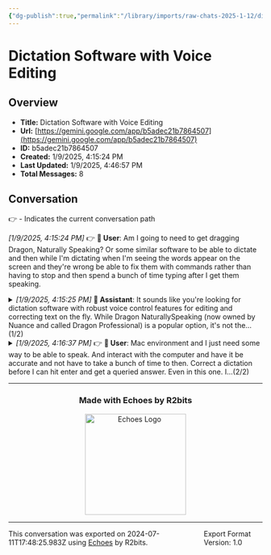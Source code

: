 ```yaml
---
{"dg-publish":true,"permalink":"/library/imports/raw-chats-2025-1-12/dictation-software-with-voice-editing/"}
---
```


# Dictation Software with Voice Editing

## Overview
- **Title:** Dictation Software with Voice Editing
- **Url:** [https://gemini.google.com/app/b5adec21b7864507](https://gemini.google.com/app/b5adec21b7864507)
- **ID:** b5adec21b7864507
- **Created:** 1/9/2025, 4:15:24 PM
- **Last Updated:** 1/9/2025, 4:46:57 PM
- **Total Messages:** 8

## Conversation
👉 - Indicates the current conversation path

<i>[1/9/2025, 4:15:24 PM]</i> 👉 <b>👤 User</b>: Am I going to need to get dragging Dragon, Naturally Speaking? Or some similar software to be able to dictate and then while I'm dictating when I'm seeing the words appear on the screen and they're wrong be able to fix them with commands rather than having to stop and then spend a bunch of time typing after I get them speaking.<br>

<details style="margin-left: 0px">
<summary><i>[1/9/2025, 4:15:25 PM]</i> <b>🤖 Assistant</b>: It sounds like you're looking for dictation software with robust voice control features for editing and correcting text on the fly. While Dragon NaturallySpeaking (now owned by Nuance and called Dragon Professional) is a popular option, it's not the...(1/2)</summary>

---

<i>[1/9/2025, 4:15:25 PM]</i> <b>🤖 Assistant</b>: 

It sounds like you're looking for dictation software with robust voice control features for editing and correcting text on the fly. While Dragon NaturallySpeaking (now owned by Nuance and called Dragon Professional) is a popular option, it's not the only one. Here's a breakdown to help you decide:

**Why Dragon might be a good fit:**

* **High accuracy:** Dragon is known for its accuracy, especially after training it to your voice.
* **Comprehensive voice commands:** It offers a wide range of commands for editing, formatting, and navigating within documents. You can correct words, insert punctuation, select text, and more, all with your voice.
* **Customization:** You can create custom voice commands and macros to streamline your workflow.

**Things to consider about Dragon:**

* **Cost:** Dragon can be expensive, with prices varying depending on the edition.
* **Resource intensive:** It can require a significant amount of processing power and memory.
* **Learning curve:** While user-friendly, mastering all the voice commands takes time and practice.

**Alternatives to Dragon:**

* **Windows 11 Speech Recognition:** Built into Windows, this free tool offers decent accuracy and basic voice commands for editing.
* **Apple Dictation:** Free for Apple users, it's integrated across macOS and iOS devices.
* **Google Docs voice typing:** Free within Google Docs, it allows for basic dictation and voice commands.
* **Otter.ai:** Focuses on transcription but also offers real-time dictation and some voice control features.

**Key factors to consider when choosing:**

* **Accuracy:** How important is high accuracy out of the box?
* **Voice command complexity:** Do you need a wide range of commands for editing and formatting?
* **Budget:** Are you willing to invest in premium software?
* **System resources:** Does your computer have enough power to run demanding software?

**Recommendation:**

If you prioritize accuracy and extensive voice control for on-the-fly editing, Dragon Professional is still a strong contender. However, exploring the free alternatives first might be a good idea to see if they meet your needs. If you find them lacking, then investing in Dragon or another premium option might be worthwhile.

Do you have any other questions about dictation software or specific features you're looking for? I'm here to help you make the best choice for your needs.
<br>

---

</details>

<details style="margin-left: 0px">
<summary><i>[1/9/2025, 4:16:37 PM]</i> 👉 <b>👤 User</b>: Mac environment and I just need some way to be able to speak. And interact with the computer and have it be accurate and not have to take a bunch of time to then. Correct a dictation before I can hit enter and get a queried answer. Even in this one. I...(2/2)</summary>

---

<i>[1/9/2025, 4:16:37 PM]</i> 👉 <b>👤 User</b>: Mac environment and I just need some way to be able to speak. And interact with the computer and have it be accurate and not have to take a bunch of time to then. Correct a dictation before I can hit enter and get a queried answer. Even in this one. It always drops off the first couple of words. I started this entire paragraph by saying I am in a Mac environment. And instead it just started with Mac environment.<br>

<details style="margin-left: 23px">
<summary><i>[1/9/2025, 4:16:38 PM]</i> <b>🤖 Assistant</b>: Ah, it sounds like you're experiencing the frustration of dropped words and inaccuracies with dictation on your Mac. Let's troubleshoot this and find a solution that works smoothly for you....(1/2)</summary>

---

<i>[1/9/2025, 4:16:38 PM]</i> <b>🤖 Assistant</b>: 

Ah, it sounds like you're experiencing the frustration of dropped words and inaccuracies with dictation on your Mac. Let's troubleshoot this and find a solution that works smoothly for you.

**Here's a breakdown of possible causes and solutions:**

* **Microphone Quality:** A poor-quality microphone can significantly affect accuracy. Make sure you're using a decent microphone, whether it's built-in, external, or part of a headset.
* **Background Noise:** Background noise can interfere with dictation. Try to use dictation in a quiet environment.
* **Speaking Style:** Speaking clearly and at a moderate pace improves accuracy. Avoid mumbling or speaking too quickly.
* **Internet Connection:** For online dictation services (like Apple Dictation with "Enhanced Dictation" off), a stable internet connection is crucial.
* **Dictation Settings:**
    * **Enhanced Dictation:** In System Settings > Keyboard > Dictation, make sure "Enhanced Dictation" is enabled. This allows for offline dictation and generally improves accuracy.
    * **Language:** Ensure the correct language is selected in Dictation settings.
    * **Microphone Selection:** If you're using an external microphone, make sure it's selected as the input source in System Settings > Sound.
* **Voice Control vs. Dictation:** Remember that macOS has two dictation features:
    * **Keyboard Dictation:** Activated with a keyboard shortcut (usually pressing the Fn key twice), it's good for short bursts of text.
    * **Voice Control:** Offers more comprehensive control of your Mac with voice commands but might have a different accuracy level. You can find it in System Settings > Accessibility > Voice Control.
* **Software Updates:** Ensure your macOS and any related dictation software are up to date.

**Troubleshooting Steps:**

1. **Check Microphone:** Test your microphone with a recording app to ensure it's working correctly.
2. **Quiet Environment:** Find a quiet space to minimize background noise.
3. **Enable Enhanced Dictation:** Make sure "Enhanced Dictation" is turned on in Dictation settings.
4. **Restart Your Mac:** A simple restart can sometimes resolve software glitches.
5. **Retrain Dictation:** If you're using Enhanced Dictation, you can retrain the voice profile to improve accuracy.
6. **Try Voice Control:** Experiment with Voice Control to see if it offers better accuracy for your needs.

If you've tried these steps and are still experiencing issues, it might be worth exploring third-party dictation software like Dragon Professional, which often offers higher accuracy and more advanced features.

I'm here to help you further if you have more details about your setup or the specific issues you're facing. Let's get that dictation working smoothly for you!
<br>

---

</details>

<details style="margin-left: 23px">
<summary><i>[1/9/2025, 4:17:23 PM]</i> 👉 <b>👤 User</b>: new wired headset made for call centers spent over $100 on it so it can't be the quality of the microphone or the connection to the computer. And I'm not doing this on Bluetooth anymore. So there's that...(2/2)</summary>

---

<i>[1/9/2025, 4:17:23 PM]</i> 👉 <b>👤 User</b>: new wired headset made for call centers spent over $100 on it so it can't be the quality of the microphone or the connection to the computer. And I'm not doing this on Bluetooth anymore. So there's that<br>

<details style="margin-left: 46px">
<summary><i>[1/9/2025, 4:17:24 PM]</i> <b>🤖 Assistant</b>: Okay, that's helpful information! It sounds like you've invested in a good quality headset, which rules out some of the common culprits. Since you're on a Mac and have eliminated microphone and connection issues, let's dive deeper into some Mac-spec...(1/2)</summary>

---

<i>[1/9/2025, 4:17:24 PM]</i> <b>🤖 Assistant</b>: 

Okay, that's helpful information! It sounds like you've invested in a good quality headset, which rules out some of the common culprits. Since you're on a Mac and have eliminated microphone and connection issues, let's dive deeper into some Mac-specific settings and potential solutions:

**1. Input Level and Microphone Position:**

* **Input Level:** Even with a good microphone, the input level might be too low or too high. Go to System Settings > Sound > Input, and adjust the "Input volume" slider while speaking to find the sweet spot. You should see the input level meter respond actively to your voice.
* **Microphone Position:** Make sure the microphone on your headset is positioned correctly (close to your mouth but not touching). Experiment with slight adjustments to find the optimal placement.

**2. Dictation Commands and Formatting:**

* **Punctuation:** Are you dictating punctuation marks explicitly (e.g., "comma," "period")? Sometimes, dictation systems struggle with automatically adding punctuation.
* **Numbers and Symbols:** If you're dictating numbers or symbols, try speaking them clearly and individually.  
* **Difficult Words:** For unusual words or names, try spelling them out or adding them to your Mac's dictionary.

**3. Accessibility Settings:**

* **Voice Control:** While you mentioned wanting to use Dictation, have you tried Voice Control? It might offer a different level of accuracy and control. You can enable it in System Settings > Accessibility > Voice Control.
* **Speech Recognition:** Explore the options within System Settings > Accessibility > Speech. You can adjust the speaking rate and try different recognition profiles.

**4. Dictation Training and Feedback:**

* **Retrain Dictation:** Even with Enhanced Dictation, retraining your voice profile can sometimes improve accuracy.
* **Provide Feedback:** When dictation makes a mistake, correct it and continue dictating. The system learns from your corrections over time.

**5. Third-Party Options:**

* **Consider Dragon:** If you've exhausted all other options, Dragon Professional for Mac might still be worth considering. It often provides higher accuracy and more advanced features than the built-in dictation.

**If you're still having trouble, could you provide some more details about the specific issues you're experiencing? For example:**

* **What kind of errors are you seeing?** (e.g., dropped words, incorrect words, missed punctuation)
* **What apps are you using dictation with?** (e.g., Safari, TextEdit, specific work applications)
* **Have you tried dictating in different environments to see if background noise is a factor?**

The more information you can provide, the better I can help you pinpoint the cause and find a solution. Let's get this sorted out!
<br>

---

</details>

<details style="margin-left: 46px">
<summary><i>[1/9/2025, 4:46:56 PM]</i> 👉 <b>👤 User</b>: I just change the setting and now I have this type to speak box at the top of my page that I do not want...(2/2)</summary>

---

<i>[1/9/2025, 4:46:56 PM]</i> 👉 <b>👤 User</b>: I just change the setting and now I have this type to speak box at the top of my page that I do not want<br>
<i>[1/9/2025, 4:46:57 PM]</i> 👉 <b>🤖 Assistant</b>: 

Ah, you're talking about the feedback window that shows what the Mac is hearing as you speak! It's handy for seeing what's being recognized in real-time, but it can also be distracting or get in the way.

Here's how to turn that off:

1. **Open Dictation Settings:** Go to System Settings > Keyboard > Dictation.
2. **Uncheck "Show Dictation Feedback":** You'll find this checkbox right below the "Dictation" on/off toggle. Uncheck it to hide the feedback window.

That should do it! Now you can dictate without that extra visual element on your screen.

If you ever want to bring it back, just follow the same steps and re-check the "Show Dictation Feedback" box.
<br>

---

</details>

---

</details>

---

</details>

---

<div align="center">

### Made with Echoes by R2bits

<a href="https://echoes.r2bits.com">
  <img src="https://images.squarespace-cdn.com/content/v1/6493af4741c13939d335f0b8/18b27467-2da2-43b7-8d44-234bccf4f462/MINI_ECHOES_LOGO_NORMAL_WHITE_TEXT_SMALL-05-14+%281%29.png?format=300w" alt="Echoes Logo" width="200"/>
</a>

</div>

---

<div style="display: flex; justify-content: space-between;">
  <span>This conversation was exported on 2024-07-11T17:48:25.983Z using <a href="https://echoes.r2bits.com">Echoes</a> by R2bits.</span>
  <span>Export Format Version: 1.0</span>
</div>
